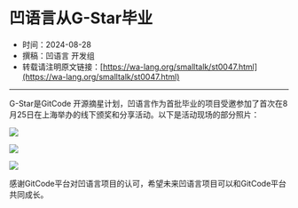 # 凹语言从G-Star毕业

- 时间：2024-08-28
- 撰稿：凹语言 开发组
- 转载请注明原文链接：[https://wa-lang.org/smalltalk/st0047.html](https://wa-lang.org/smalltalk/st0047.html)

---

G-Star是GitCode 开源摘星计划，凹语言作为首批毕业的项目受邀参加了首次在8月25日在上海举办的线下颁奖和分享活动。以下是活动现场的部分照片：

![](/st0047-01.jpg)

![](/st0047-02.jpg)

![](/st0047-03.jpg)

感谢GitCode平台对凹语言项目的认可，希望未来凹语言项目可以和GitCode平台共同成长。
